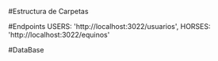 #Estructura de Carpetas



#Endpoints
	USERS: 'http://localhost:3022/usuarios',
	HORSES: 'http://localhost:3022/equinos'

#DataBase

